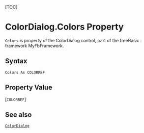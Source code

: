 [TOC]
# ColorDialog.Colors Property

`Colors` is property of the ColorDialog control, part of the freeBasic framework MyFbFramework.
## Syntax
```freeBasic
Colors As COLORREF
```
## Property Value
[`COLORREF`]
## See also
[`ColorDialog`](ColorDialog.md)
